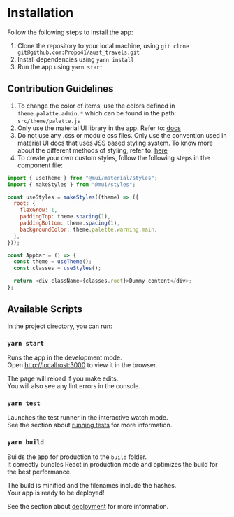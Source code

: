# Installation

Follow the following steps to install the app:

1. Clone the repository to your local machine, using `git clone git@github.com:Propo41/aust_travels.git`
2. Install dependencies using `yarn install`
3. Run the app using `yarn start`

Contribution Guidelines
------
1. To change the color of items, use the colors defined in `theme.palatte.admin.*` which can be found in the path: `src/theme/palette.js`
2. Only use the material UI library in the app. Refer to: [docs](https://mui.com/)
3. Do not use any .css or module css files. Only use the convention used in material UI docs that uses JSS based styling system. To know more about the different methods of styling, refer to: [here](https://www.smashingmagazine.com/2020/05/styling-components-react)
4. To create your own custom styles, follow the following steps in the component file:

```js
import { useTheme } from "@mui/material/styles";
import { makeStyles } from "@mui/styles";

const useStyles = makeStyles((theme) => ({
  root: {
    flexGrow: 1,
    paddingTop: theme.spacing(1),
    paddingBottom: theme.spacing(1),
    backgroundColor: theme.palette.warning.main,
  },
}));

const Appbar = () => {
  const theme = useTheme();
  const classes = useStyles();

  return <div className={classes.root}>Dummy content</div>;
};
```

## Available Scripts

In the project directory, you can run:

### `yarn start`

Runs the app in the development mode.\
Open [http://localhost:3000](http://localhost:3000) to view it in the browser.

The page will reload if you make edits.\
You will also see any lint errors in the console.

### `yarn test`

Launches the test runner in the interactive watch mode.\
See the section about [running tests](https://facebook.github.io/create-react-app/docs/running-tests) for more information.

### `yarn build`

Builds the app for production to the `build` folder.\
It correctly bundles React in production mode and optimizes the build for the best performance.

The build is minified and the filenames include the hashes.\
Your app is ready to be deployed!

See the section about [deployment](https://facebook.github.io/create-react-app/docs/deployment) for more information.
